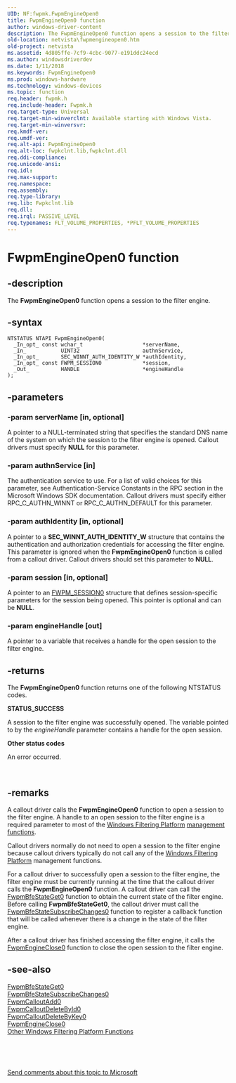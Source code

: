 ```yaml
---
UID: NF:fwpmk.FwpmEngineOpen0
title: FwpmEngineOpen0 function
author: windows-driver-content
description: The FwpmEngineOpen0 function opens a session to the filter engine.Note  FwpmEngineOpen0 is a specific version of FwpmEngineOpen.
old-location: netvista\fwpmengineopen0.htm
old-project: netvista
ms.assetid: 4d805ffe-7cf9-4cbc-9077-e191ddc24ecd
ms.author: windowsdriverdev
ms.date: 1/11/2018
ms.keywords: FwpmEngineOpen0
ms.prod: windows-hardware
ms.technology: windows-devices
ms.topic: function
req.header: fwpmk.h
req.include-header: Fwpmk.h
req.target-type: Universal
req.target-min-winverclnt: Available starting with Windows Vista.
req.target-min-winversvr: 
req.kmdf-ver: 
req.umdf-ver: 
req.alt-api: FwpmEngineOpen0
req.alt-loc: fwpkclnt.lib,fwpkclnt.dll
req.ddi-compliance: 
req.unicode-ansi: 
req.idl: 
req.max-support: 
req.namespace: 
req.assembly: 
req.type-library: 
req.lib: Fwpkclnt.lib
req.dll: 
req.irql: PASSIVE_LEVEL
req.typenames: FLT_VOLUME_PROPERTIES, *PFLT_VOLUME_PROPERTIES
---
```


# FwpmEngineOpen0 function



## -description
The 
  <b>FwpmEngineOpen0</b> function opens a session to the filter engine.



## -syntax

````
NTSTATUS NTAPI FwpmEngineOpen0(
  _In_opt_ const wchar_t                   *serverName,
  _In_           UINT32                    authnService,
  _In_opt_       SEC_WINNT_AUTH_IDENTITY_W *authIdentity,
  _In_opt_ const FWPM_SESSION0             *session,
  _Out_          HANDLE                    *engineHandle
);
````


## -parameters

### -param serverName [in, optional]

A pointer to a NULL-terminated string that specifies the standard DNS name of the system on which
     the session to the filter engine is opened. Callout drivers must specify <b>NULL</b> for this parameter.


### -param authnService [in]

The authentication service to use. For a list of valid choices for this parameter, see
     Authentication-Service Constants in the RPC section in the Microsoft Windows SDK documentation. Callout
     drivers must specify either RPC_C_AUTHN_WINNT or RPC_C_AUTHN_DEFAULT for this parameter.


### -param authIdentity [in, optional]

A pointer to a <b>SEC_WINNT_AUTH_IDENTITY_W</b> structure that contains the authentication and
     authorization credentials for accessing the filter engine. This parameter is ignored when the 
     <b>FwpmEngineOpen0</b> function is called from a callout driver. Callout drivers should set this
     parameter to <b>NULL</b>.


### -param session [in, optional]

A pointer to an 
     <a href="https://msdn.microsoft.com/library/windows/hardware/ff550083">FWPM_SESSION0</a> structure that defines
     session-specific parameters for the session being opened. This pointer is optional and can be
     <b>NULL</b>.


### -param engineHandle [out]

A pointer to a variable that receives a handle for the open session to the filter engine.


## -returns
The 
     <b>FwpmEngineOpen0</b> function returns one of the following NTSTATUS codes.
<dl>
<dt><b>STATUS_SUCCESS</b></dt>
</dl>A session to the filter engine was successfully opened. The variable pointed to by the 
       <i>engineHandle</i> parameter contains a handle for the open session.
<dl>
<dt><b>Other status codes</b></dt>
</dl>An error occurred.

 


## -remarks
A callout driver calls the 
    <b>FwpmEngineOpen0</b> function to open a session to the filter engine. A handle to an open session to the
    filter engine is a required parameter to most of the <a href="https://msdn.microsoft.com/0436f559-20e6-4199-8391-10eb7d85df23">Windows Filtering Platform</a>
<a href="netvista.management_functions"> management functions</a>.

Callout drivers normally do not need to open a session to the filter engine because callout drivers
    typically do not call any of the <a href="https://msdn.microsoft.com/0436f559-20e6-4199-8391-10eb7d85df23">Windows Filtering Platform</a> management functions.

For a callout driver to successfully open a session to the filter engine, the filter engine
    must be currently running at the time that the callout driver calls the 
    <b>FwpmEngineOpen0</b> function. A callout driver can call the 
    <a href="..\fwpmk\nf-fwpmk-fwpmbfestateget0.md">FwpmBfeStateGet0</a> function to obtain the
    current state of the filter engine. Before calling <b>FwpmBfeStateGet0</b>, the callout driver must call the 
    <a href="..\fwpmk\nf-fwpmk-fwpmbfestatesubscribechanges0.md">FwpmBfeStateSubscribeChanges0</a> function to register a callback function that will be called whenever
    there is a change in the state of the filter engine.

After a callout driver has finished accessing the filter engine, it calls the 
    <a href="..\fwpmk\nf-fwpmk-fwpmengineclose0.md">FwpmEngineClose0</a> function to close the
    open session to the filter engine.


## -see-also
<dl>
<dt>
<a href="..\fwpmk\nf-fwpmk-fwpmbfestateget0.md">FwpmBfeStateGet0</a>
</dt>
<dt>
<a href="..\fwpmk\nf-fwpmk-fwpmbfestatesubscribechanges0.md">
   FwpmBfeStateSubscribeChanges0</a>
</dt>
<dt>
<a href="..\fwpmk\nf-fwpmk-fwpmcalloutadd0.md">FwpmCalloutAdd0</a>
</dt>
<dt>
<a href="..\fwpmk\nf-fwpmk-fwpmcalloutdeletebyid0.md">FwpmCalloutDeleteById0</a>
</dt>
<dt>
<a href="..\fwpmk\nf-fwpmk-fwpmcalloutdeletebykey0.md">FwpmCalloutDeleteByKey0</a>
</dt>
<dt>
<a href="..\fwpmk\nf-fwpmk-fwpmengineclose0.md">FwpmEngineClose0</a>
</dt>
<dt>
<a href="netvista.other_windows_filtering_platform_functions">Other Windows Filtering
   Platform Functions</a>
</dt>
</dl>
 

 

<a href="mailto:wsddocfb@microsoft.com?subject=Documentation%20feedback [netvista\netvista]:%20FwpmEngineOpen0 function%20 RELEASE:%20(1/11/2018)&amp;body=%0A%0APRIVACY STATEMENT%0A%0AWe use your feedback to improve the documentation. We don't use your email address for any other purpose, and we'll remove your email address from our system after the issue that you're reporting is fixed. While we're working to fix this issue, we might send you an email message to ask for more info. Later, we might also send you an email message to let you know that we've addressed your feedback.%0A%0AFor more info about Microsoft's privacy policy, see http://privacy.microsoft.com/en-us/default.aspx." title="Send comments about this topic to Microsoft">Send comments about this topic to Microsoft</a>

